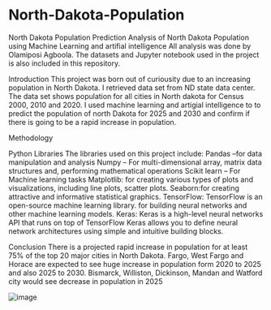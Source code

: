 # North-Dakota-Population
North Dakota Population Prediction
Analysis of North Dakota Population using Machine Learning and artifial intelligence
All analysis was done by Olamiposi Agboola.
The datasets and Jupyter notebook used in the project is also included in this repository.

Introduction
This project was born out of curiousity due to an increasing population in North Dakota. I retrieved data set from ND state data center. The data set shows population for all cities in North dakota for Census 2000, 2010 and 2020. I used machine learning and artigial intelligence to to predict the population of north Dakota for 2025 and 2030 and confirm if there is going to be a rapid increase in population.

Methodology

Python Libraries
The libraries used on this project include:
Pandas –for data manipulation and analysis
Numpy – For multi-dimensional array, matrix data structures and, performing mathematical operations
Scikit learn – For Machine learning tasks
Matplotlib: for creating various types of plots and visualizations, including line plots, scatter plots.
Seaborn:for creating attractive and informative statistical graphics. 
TensorFlow: TensorFlow is an open-source machine learning library. for building neural networks and other machine learning models.
Keras: Keras is a high-level neural networks API that runs on top of TensorFlow Keras allows you to define neural network architectures using simple and intuitive building blocks.

Conclusion
There is a projected rapid increase in population for at least 75% of the top 20 major cities in North Dakota.
Fargo, West Fargo and Horace are expected to see huge increase in population form 2020 to 2025 and also 2025 to 2030.
Bismarck, Williston, Dickinson, Mandan and Watford city would see decrease in population in 2025


![image](https://github.com/agolamiposi/North-Dakota-Population/assets/90154869/a3f7e6c9-4d27-4314-ad7b-17b9d738fc88)




